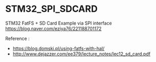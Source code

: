 # STM32_SPI_SDCARD
STM32 FatFS + SD Card Example via SPI interface
https://blog.naver.com/eziya76/221188701172

Reference : 
 - https://blog.domski.pl/using-fatfs-with-hal/
 - http://www.dejazzer.com/ee379/lecture_notes/lec12_sd_card.pdf
